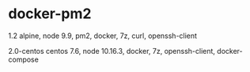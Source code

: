 # docker-pm2
1.2 
alpine, node 9.9, pm2, docker, 7z, curl, openssh-client

2.0-centos 
centos 7.6, node 10.16.3, docker, 7z, openssh-client, docker-compose
